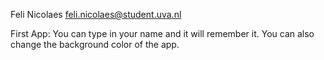 Feli Nicolaes <feli.nicolaes@student.uva.nl>
    
  First App: You can type in your name and it will remember it. You can also change the background color of the app.